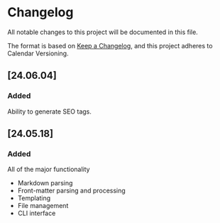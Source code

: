 # Changelog

All notable changes to this project will be documented in this file.

The format is based on [Keep a Changelog](https://keepachangelog.com/en/1.1.0/),
and this project adheres to Calendar Versioning.

## [24.06.04]

### Added

Ability to generate SEO tags.

## [24.05.18]

### Added

All of the major functionality
- Markdown parsing
- Front-matter parsing and processing
- Templating
- File management
- CLI interface

